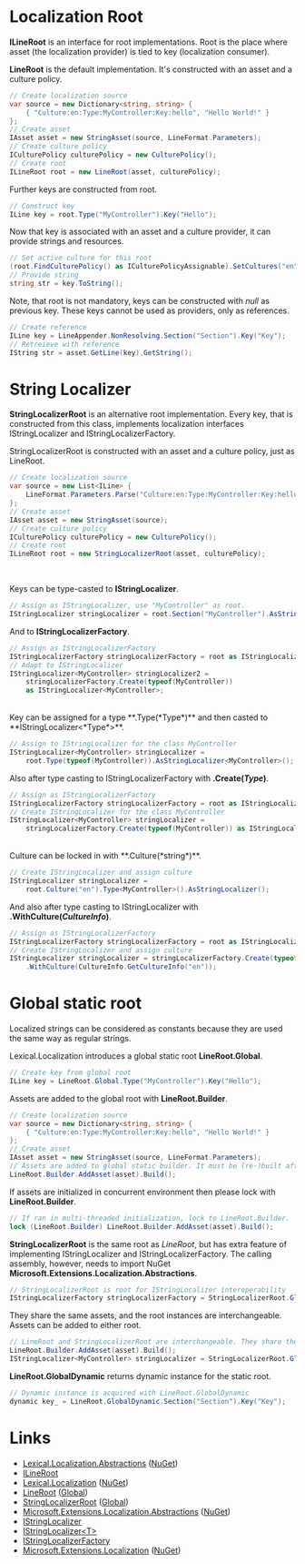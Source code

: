 # Localization Root
**ILineRoot** is an interface for root implementations. 
Root is the place where asset (the localization provider) is tied to key (localization consumer).

**LineRoot** is the default implementation. It's constructed with an asset and a culture policy.

```csharp
// Create localization source
var source = new Dictionary<string, string> {
    { "Culture:en:Type:MyController:Key:hello", "Hello World!" }
};
// Create asset
IAsset asset = new StringAsset(source, LineFormat.Parameters);
// Create culture policy
ICulturePolicy culturePolicy = new CulturePolicy();
// Create root
ILineRoot root = new LineRoot(asset, culturePolicy);
```

Further keys are constructed from root. 

```csharp
// Construct key
ILine key = root.Type("MyController").Key("Hello");
```

Now that key is associated with an asset and a culture provider, it can provide strings and resources.

```csharp
// Set active culture for this root
(root.FindCulturePolicy() as ICulturePolicyAssignable).SetCultures("en", "");
// Provide string
string str = key.ToString();
```

Note, that root is not mandatory, keys can be constructed with *null* as previous key.
These keys cannot be used as providers, only as references.

```csharp
// Create reference
ILine key = LineAppender.NonResolving.Section("Section").Key("Key");
// Retreieve with reference
IString str = asset.GetLine(key).GetString();
```

# String Localizer
**StringLocalizerRoot** is an alternative root implementation.
Every key, that is constructed from this class, implements localization interfaces IStringLocalizer and IStringLocalizerFactory.

StringLocalizerRoot is constructed with an asset and a culture policy, just as LineRoot.

```csharp
// Create localization source
var source = new List<ILine> {
    LineFormat.Parameters.Parse("Culture:en:Type:MyController:Key:hello").Format("Hello World!")
};
// Create asset
IAsset asset = new StringAsset(source);
// Create culture policy
ICulturePolicy culturePolicy = new CulturePolicy();
// Create root
ILineRoot root = new StringLocalizerRoot(asset, culturePolicy);
```
<br/>

Keys can be type-casted to **IStringLocalizer**.

```csharp
// Assign as IStringLocalizer, use "MyController" as root.
IStringLocalizer stringLocalizer = root.Section("MyController").AsStringLocalizer();
```
And to **IStringLocalizerFactory**.

```csharp
// Assign as IStringLocalizerFactory
IStringLocalizerFactory stringLocalizerFactory = root as IStringLocalizerFactory;
// Adapt to IStringLocalizer
IStringLocalizer<MyController> stringLocalizer2 = 
    stringLocalizerFactory.Create(typeof(MyController)) 
    as IStringLocalizer<MyController>;
```

<br/>
Key can be assigned for a type **.Type(*Type*)** and then casted to **IStringLocalizer&lt;*Type*&gt;**.

```csharp
// Assign to IStringLocalizer for the class MyController
IStringLocalizer<MyController> stringLocalizer = 
    root.Type(typeof(MyController)).AsStringLocalizer<MyController>();
```
Also after type casting to IStringLocalizerFactory with **.Create(*Type*)**.

```csharp
// Assign as IStringLocalizerFactory
IStringLocalizerFactory stringLocalizerFactory = root as IStringLocalizerFactory;
// Create IStringLocalizer for the class MyController
IStringLocalizer<MyController> stringLocalizer = 
    stringLocalizerFactory.Create(typeof(MyController)) as IStringLocalizer<MyController>;
```

<br/>
Culture can be locked in with **.Culture(*string*)**.

```csharp
// Create IStringLocalizer and assign culture
IStringLocalizer stringLocalizer =
    root.Culture("en").Type<MyController>().AsStringLocalizer();
```
And also after type casting to IStringLocalizer with **.WithCulture(*CultureInfo*)**.

```csharp
// Assign as IStringLocalizerFactory
IStringLocalizerFactory stringLocalizerFactory = root as IStringLocalizerFactory;
// Create IStringLocalizer and assign culture
IStringLocalizer stringLocalizer = stringLocalizerFactory.Create(typeof(MyController))
    .WithCulture(CultureInfo.GetCultureInfo("en"));
```

# Global static root
Localized strings can be considered as constants because they are used the same way as regular strings. 

Lexical.Localization introduces a global static root **LineRoot.Global**.

```csharp
// Create key from global root
ILine key = LineRoot.Global.Type("MyController").Key("Hello");
```

Assets are added to the global root with **LineRoot.Builder**.

```csharp
// Create localization source
var source = new Dictionary<string, string> {
    { "Culture:en:Type:MyController:Key:hello", "Hello World!" }
};
// Create asset
IAsset asset = new StringAsset(source, LineFormat.Parameters);
// Assets are added to global static builder. It must be (re-)built after adding.
LineRoot.Builder.AddAsset(asset).Build();
```

If assets are initialized in concurrent environment then please lock with **LineRoot.Builder**.

```csharp
// If ran in multi-threaded initialization, lock to LineRoot.Builder.
lock (LineRoot.Builder) LineRoot.Builder.AddAsset(asset).Build();
```

**StringLocalizerRoot** is the same root as *LineRoot*, but has extra feature of implementing IStringLocalizer and IStringLocalizerFactory.
The calling assembly, however, needs to import NuGet **Microsoft.Extensions.Localization.Abstractions**.

```csharp
// StringLocalizerRoot is root for IStringLocalizer interoperability
IStringLocalizerFactory stringLocalizerFactory = StringLocalizerRoot.Global;
```

They share the same assets, and the root instances are interchangeable. Assets can be added to either root.

```csharp
// LineRoot and StringLocalizerRoot are interchangeable. They share the same asset(s).
LineRoot.Builder.AddAsset(asset).Build();
IStringLocalizer<MyController> stringLocalizer = StringLocalizerRoot.Global.Type<MyController>().AsStringLocalizer<MyController>();
```

**LineRoot.GlobalDynamic** returns dynamic instance for the static root.

```csharp
// Dynamic instance is acquired with LineRoot.GlobalDynamic
dynamic key_ = LineRoot.GlobalDynamic.Section("Section").Key("Key");
```

# Links
* [Lexical.Localization.Abstractions](https://github.com/tagcode/Lexical.Localization/tree/master/Lexical.Localization.Abstractions) ([NuGet](https://www.nuget.org/packages/Lexical.Localization.Abstractions/))
 * [ILineRoot](https://github.com/tagcode/Lexical.Localization/blob/master/Lexical.Localization.Abstractions/Line/ILineRoot.cs)
* [Lexical.Localization](https://github.com/tagcode/Lexical.Localization/tree/master/Lexical.Localization) ([NuGet](https://www.nuget.org/packages/Lexical.Localization/))
 * [LineRoot](https://github.com/tagcode/Lexical.Localization/blob/master/Lexical.Localization/LocalizationKey/LineRoot.cs) ([Global](https://github.com/tagcode/Lexical.Localization/blob/master/Lexical.Localization/LocalizationKey/LineRoot_Global.cs))
 * [StringLocalizerRoot](https://github.com/tagcode/Lexical.Localization/blob/master/Lexical.Localization/StringAsset/StringLocalizerRoot.cs) ([Global](https://github.com/tagcode/Lexical.Localization/blob/master/Lexical.Localization/Ms.Extensions/Localization/StringLocalizerRoot_Global.cs))
* [Microsoft.Extensions.Localization.Abstractions](https://github.com/aspnet/Extensions/tree/master/src/Localization/Abstractions/src) ([NuGet](https://www.nuget.org/packages/Microsoft.Extensions.Localization.Abstractions/))
 * [IStringLocalizer](https://github.com/aspnet/Extensions/blob/master/src/Localization/Abstractions/src/IStringLocalizer.cs) 
 * [IStringLocalizer&lt;T&gt;](https://github.com/aspnet/Extensions/blob/master/src/Localization/Abstractions/src/IStringLocalizerOfT.cs)
 * [IStringLocalizerFactory](https://github.com/aspnet/Extensions/blob/master/src/Localization/Abstractions/src/IStringLocalizerFactory.cs)
* [Microsoft.Extensions.Localization](https://github.com/aspnet/Localization/tree/master/src/Microsoft.Extensions.Localization) ([NuGet](https://www.nuget.org/packages/Microsoft.Extensions.Localization/))

